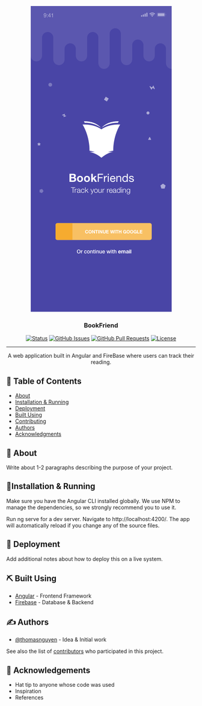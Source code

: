 <p align="center">
  <a href="" rel="noopener">
 <img width=375px height=812px src="https://raw.githubusercontent.com/thomasnguyen/BookFriend/master/repoAssets/preview.png" alt="Project logo"></a>
</p>

<h3 align="center">BookFriend</h3>

<div align="center">

  [![Status](https://img.shields.io/badge/status-active-success.svg)]() 
  [![GitHub Issues](https://img.shields.io/github/issues/thomasnguyen/BLTrees.svg)](https://github.com/thomasnguyen/BookFriend/issues)
  [![GitHub Pull Requests](https://img.shields.io/github/issues-pr/thomasnguyen/BookFriend.svg)](https://github.com/thomasnguyen/BookFriend/pulls)
  [![License](https://img.shields.io/badge/license-MIT-blue.svg)](/LICENSE)

</div>

---

<p align="center"> 
  A web application built in Angular and FireBase where users can track their reading.
    <br> 
</p>

## 📝 Table of Contents
- [About](#about)
- [Installation & Running](#installation_&_running)
- [Deployment](#deployment)
- [Built Using](#built_using)
- [Contributing](../CONTRIBUTING.md)
- [Authors](#authors)
- [Acknowledgments](#acknowledgement)

## 🧐 About <a name = "about"></a>
Write about 1-2 paragraphs describing the purpose of your project.


## 🏁Installation & Running
Make sure you have the Angular CLI installed globally. We use NPM  to manage the dependencies, so we strongly recommend you to use it. 

Run ng serve for a dev server. Navigate to http://localhost:4200/. The app will automatically reload if you change any of the source files.


## 🚀 Deployment <a name = "deployment"></a>
Add additional notes about how to deploy this on a live system.

## ⛏️ Built Using <a name = "built_using"></a>
- [Angular](https://angular.io/) - Frontend Framework
- [Firebase](https://firebase.google.com/) - Database & Backend

## ✍️ Authors <a name = "authors"></a>
- [@thomasnguyen](https://github.com/thomasnguyen) - Idea & Initial work

See also the list of [contributors](https://github.com/thomasnguyen/BLTrees/contributors) who participated in this project.

## 🎉 Acknowledgements <a name = "acknowledgement"></a>
- Hat tip to anyone whose code was used
- Inspiration
- References
